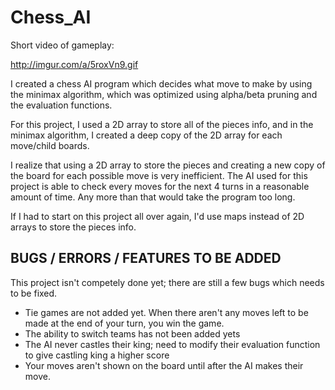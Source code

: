 # Chess_AI

Short video of gameplay: 

http://imgur.com/a/5roxVn9.gif

I created a chess AI program which decides what move to make by using the minimax algorithm, which was optimized using alpha/beta pruning and the evaluation functions.

For this project, I used a 2D array to store all of the pieces info, and in the minimax algorithm, I created a deep copy of the 2D array for each move/child boards. 

I realize that using a 2D array to store the pieces and creating a new copy of the board for each possible move is very inefficient. The AI used for this project  is able to check every moves for the next 4 turns in a reasonable amount of time. Any more than that would take the program too long.

If I had to start on this project all over again, I'd use maps instead of 2D arrays to store the pieces info.

BUGS / ERRORS / FEATURES TO BE ADDED
--------------
This project isn't competely done yet; there are still a few bugs which needs to be fixed.

- Tie games are not added yet. When there aren't any moves left to be made at the end of your turn, you win the game.
- The ability to switch teams has not been added yets
- The AI never castles their king; need to modify their evaluation function to give castling king a higher score
- Your moves aren't shown on the board until after the AI makes their move. 
